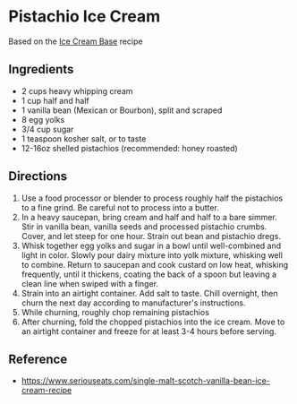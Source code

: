 # Pistachio Ice Cream

Based on the [Ice Cream Base](ice-cream-base) recipe

## Ingredients

- 2 cups heavy whipping cream
- 1 cup half and half
- 1 vanilla bean (Mexican or Bourbon), split and scraped
- 8 egg yolks
- 3/4 cup sugar
- 1 teaspoon kosher salt, or to taste
- 12-16oz shelled pistachios (recommended: honey roasted)

## Directions

1. Use a food processor or blender to process roughly half the pistachios to a fine grind. Be careful not to process into a butter.
2. In a heavy saucepan, bring cream and half and half to a bare simmer. Stir in vanilla bean, vanilla seeds and processed pistachio crumbs. Cover, and let steep for one hour. Strain out bean and pistachio dregs.
3. Whisk together egg yolks and sugar in a bowl until well-combined and light in color. Slowly pour dairy mixture into yolk mixture, whisking well to combine. Return to saucepan and cook custard on low heat, whisking frequently, until it thickens, coating the back of a spoon but leaving a clean line when swiped with a finger.
4. Strain into an airtight container. Add salt to taste. Chill overnight, then churn the next day according to manufacturer's instructions.
5. While churning, roughly chop remaining pistachios
6. After churning, fold the chopped pistachios into the ice cream. Move to an airtight container and freeze for at least 3-4 hours before serving.

## Reference

- <https://www.seriouseats.com/single-malt-scotch-vanilla-bean-ice-cream-recipe>
